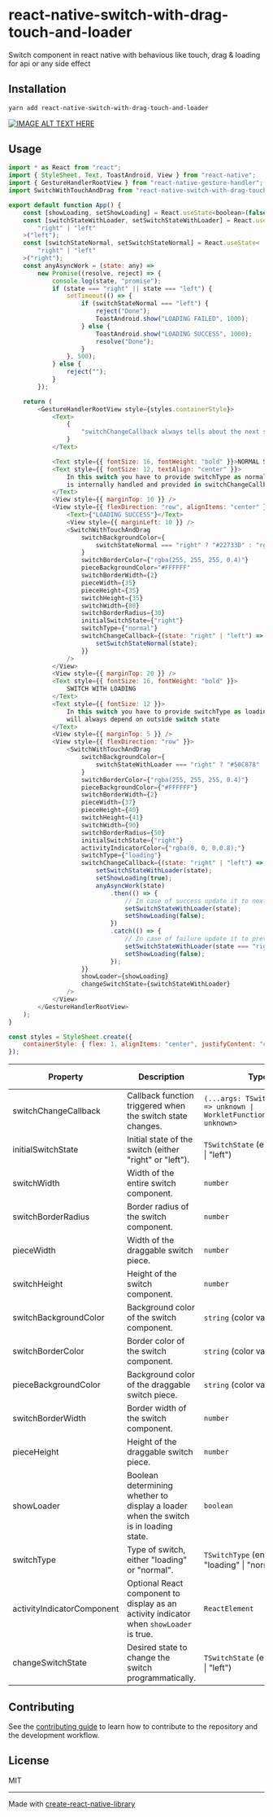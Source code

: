 # react-native-switch-with-drag-touch-and-loader

Switch component in react native with behavious like touch, drag & loading for api or any side effect

## Installation

```sh
yarn add react-native-switch-with-drag-touch-and-loader
```

[![IMAGE ALT TEXT HERE](https://www.youtube.com/shorts/usapTO1Lurk/0.jpg)](https://www.youtube.com/shorts/usapTO1Lurk)

## Usage

```js
import * as React from "react";
import { StyleSheet, Text, ToastAndroid, View } from "react-native";
import { GestureHandlerRootView } from "react-native-gesture-handler";
import SwitchWithTouchAndDrag from "react-native-switch-with-drag-touch-and-loader";

export default function App() {
	const [showLoading, setShowLoading] = React.useState<boolean>(false);
	const [switchStateWithLoader, setSwitchStateWithLoader] = React.useState<
		"right" | "left"
	>("left");
	const [switchStateNormal, setSwitchStateNormal] = React.useState<
		"right" | "left"
	>("right");
	const anyAsyncWork = (state: any) =>
		new Promise((resolve, reject) => {
			console.log(state, "promise");
			if (state === "right" || state === "left") {
				setTimeout(() => {
					if (switchStateNormal === "left") {
						reject("Done");
						ToastAndroid.show("LOADING FAILED", 1000);
					} else {
						ToastAndroid.show("LOADING SUCCESS", 1000);
						resolve("Done");
					}
				}, 500);
			} else {
				reject("");
			}
		});

	return (
		<GestureHandlerRootView style={styles.containerStyle}>
			<Text>
				{
					"switchChangeCallback always tells about the next state\nFor loading switch you will have control for switch state\n\n"
				}
			</Text>

			<Text style={{ fontSize: 16, fontWeight: "bold" }}>NORMAL SWITCH</Text>
			<Text style={{ fontSize: 12, textAlign: "center" }}>
				In this switch you have to provide switchType as normal and switchState
				is internally handled and provided in switchChangeCallback
			</Text>
			<View style={{ marginTop: 10 }} />
			<View style={{ flexDirection: "row", alignItems: "center" }}>
				<Text>{"LOADING SUCCESS"}</Text>
				<View style={{ marginLeft: 10 }} />
				<SwitchWithTouchAndDrag
					switchBackgroundColor={
						switchStateNormal === "right" ? "#22733D" : "rgba(0, 0, 0,0.3);"
					}
					switchBorderColor={"rgba(255, 255, 255, 0.4)"}
					pieceBackgroundColor="#FFFFFF"
					switchBorderWidth={2}
					pieceWidth={35}
					pieceHeight={35}
					switchHeight={35}
					switchWidth={80}
					switchBorderRadius={30}
					initialSwitchState={"right"}
					switchType={"normal"}
					switchChangeCallback={(state: "right" | "left") => {
						setSwitchStateNormal(state);
					}}
				/>
			</View>
			<View style={{ marginTop: 20 }} />
			<Text style={{ fontSize: 16, fontWeight: "bold" }}>
				SWITCH WITH LOADING
			</Text>
			<Text style={{ fontSize: 12 }}>
				In this switch you have to provide switchType as loading and switchState
				will always depend on outside switch state
			</Text>
			<View style={{ marginTop: 5 }} />
			<View style={{ flexDirection: "row" }}>
				<SwitchWithTouchAndDrag
					switchBackgroundColor={
						switchStateWithLoader === "right" ? "#50C878" : "rgba(0, 0, 0,0.4);"
					}
					switchBorderColor={"rgba(255, 255, 255, 0.4)"}
					pieceBackgroundColor={"#FFFFFF"}
					switchBorderWidth={2}
					pieceWidth={37}
					pieceHeight={40}
					switchHeight={41}
					switchWidth={90}
					switchBorderRadius={50}
					initialSwitchState={"right"}
					activityIndicatorColor={"rgba(0, 0, 0,0.8);"}
					switchType={"loading"}
					switchChangeCallback={(state: "right" | "left") => {
						setSwitchStateWithLoader(state);
						setShowLoading(true);
						anyAsyncWork(state)
							.then(() => {
								// In case of success update it to next State
								setSwitchStateWithLoader(state);
								setShowLoading(false);
							})
							.catch(() => {
								// In case of failure update it to previous state
								setSwitchStateWithLoader(state === "right" ? "left" : "right");
								setShowLoading(false);
							});
					}}
					showLoader={showLoading}
					changeSwitchState={switchStateWithLoader}
				/>
			</View>
		</GestureHandlerRootView>
	);
}

const styles = StyleSheet.create({
	containerStyle: { flex: 1, alignItems: "center", justifyContent: "center" }
});


```

| Property                  | Description                                                                   | Type                                                   | Example Value      | Mandatory / Optional |
|---------------------------|-------------------------------------------------------------------------------|--------------------------------------------------------|--------------------|----------------------|
| switchChangeCallback      | Callback function triggered when the switch state changes.                     | `(...args: TSwitchState[]) => unknown \| WorkletFunction<unknown[], unknown>` | `(newValue) => console.log('Switch changed:', newValue)` | Mandatory for loading switch           |
| initialSwitchState        | Initial state of the switch (either "right" or "left").                         | `TSwitchState` (enum: "right" \| "left")               | `"left"`           | Mandatory            |
| switchWidth               | Width of the entire switch component.                                           | `number`                                               | `200`              | Mandatory            |
| switchBorderRadius        | Border radius of the switch component.                                          | `number`                                               | `10`               | Mandatory            |
| pieceWidth                | Width of the draggable switch piece.                                             | `number`                                               | `50`               | Mandatory            |
| switchHeight              | Height of the switch component.                                                  | `number`                                               | `40`               | Mandatory            |
| switchBackgroundColor     | Background color of the switch component.                                        | `string` (color value)                                 | `"#3498db"`        | Mandatory            |
| switchBorderColor         | Border color of the switch component.                                            | `string` (color value)                                 | `"#000"`           | Mandatory            |
| pieceBackgroundColor      | Background color of the draggable switch piece.                                  | `string` (color value)                                 | `"#ffffff"`        | Mandatory            |
| switchBorderWidth         | Border width of the switch component.                                            | `number`                                               | `2`                | Mandatory            |
| pieceHeight               | Height of the draggable switch piece.                                            | `number`                                               | `30`               | Mandatory            |
| showLoader                | Boolean determining whether to display a loader when the switch is in loading state. | `boolean`                                              | `true` or `false`  | Optional             |
| switchType                | Type of switch, either "loading" or "normal".                                   | `TSwitchType` (enum: "loading" \| "normal")            | `"normal"`         | Mandatory            |
| activityIndicatorComponent | Optional React component to display as an activity indicator when `showLoader` is true. | `ReactElement`                                      | `<ActivityIndicator />` | Optional             |
| changeSwitchState         | Desired state to change the switch programmatically.                             | `TSwitchState` (enum: "right" \| "left")               | `"right"`          | Optional             |


## Contributing

See the [contributing guide](CONTRIBUTING.md) to learn how to contribute to the repository and the development workflow.

## License

MIT

---

Made with [create-react-native-library](https://github.com/callstack/react-native-builder-bob)
